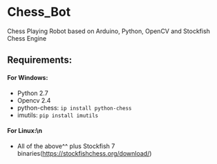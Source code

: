 # Chess_Bot #
Chess Playing Robot based on Arduino, Python, OpenCV and Stockfish Chess Engine 
## Requirements:
#### For Windows:
* Python 2.7
* Opencv 2.4
* python-chess: `ip install python-chess`
* imutils: `pip install imutils`
#### For Linux:\n
* All of the above^^ plus Stockfish 7 binaries(https://stockfishchess.org/download/)
